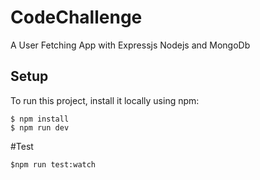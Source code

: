# CodeChallenge

A User Fetching App with Expressjs Nodejs and MongoDb

## Setup
To run this project, install it locally using npm:

```
$ npm install
$ npm run dev

```


#Test

```
$npm run test:watch

```


